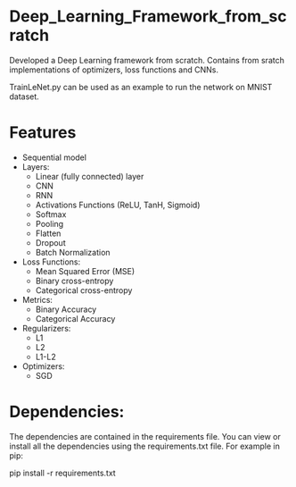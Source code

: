 # Deep_Learning_Framework_from_scratch
Developed a Deep Learning framework from scratch. Contains from sratch implementations of optimizers, loss functions and CNNs.

TrainLeNet.py can be used as an example to run the network on MNIST dataset. 


# Features
* Sequential model
* Layers:
  * Linear (fully connected) layer
  * CNN
  * RNN
  * Activations Functions (ReLU, TanH, Sigmoid)
  * Softmax
  * Pooling
  * Flatten
  * Dropout
  * Batch Normalization
* Loss Functions:
  * Mean Squared Error (MSE)
  * Binary cross-entropy
  * Categorical cross-entropy
* Metrics:
  * Binary Accuracy
  * Categorical Accuracy
* Regularizers:
  * L1
  * L2
  * L1-L2
* Optimizers:
  * SGD
# Dependencies:
The dependencies are contained in the requirements file. You can view or install all the dependencies using the requirements.txt file. For example in pip:

pip install -r requirements.txt
